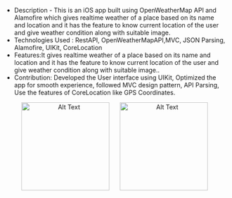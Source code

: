 * Description - This is an iOS app built using OpenWeatherMap API and Alamofire which gives realtime weather of a place based on its name and location and it has the feature to know current location of the user and give weather condition along with suitable image.
* Technologies Used : RestAPI, OpenWeatherMapAPI,MVC, JSON Parsing, Alamofire, UIKit, CoreLocation
* Features:It gives realtime weather of a place based on its name and location and it has the feature to know current location of the user and give weather condition along with suitable image..
* Contribution: Developed the User interface using UIKit, Optimized the app for smooth experience, followed MVC design pattern, API Parsing, Use the features of CoreLocation like GPS Coordinates.

<p align="center">
  
  <img src="https://github.com/user-attachments/assets/c17bb4d2-086e-4680-978a-e2365a131f1b" alt="Alt Text" width="200"/>
     &nbsp;&nbsp;&nbsp;&nbsp;
 
 <img src="https://github.com/user-attachments/assets/b4a066fa-9b9f-4c39-8393-b096eed55b4f" alt="Alt Text" width="200"/>
 
 
</p>





